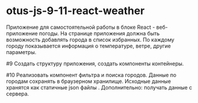 # otus-js-9-11-react-weather

Приложение для самостоятельной работы в блоке React - веб-приложение погоды. На странице приложения должна быть возможность добавлять города в список избранных. По каждому городу показывается информация о температуре, ветре, другие параметры.

#9
   Создать структуру приложения, создать компоненты контейнеры.

#10
    Реализовать компонент фильтра и поиска городов.
    Данные по городам сохранять в браузерном хранилище. Исходные данные хранятся как статичные json файлы    .
    Дополнительно: получать данные с сервера.